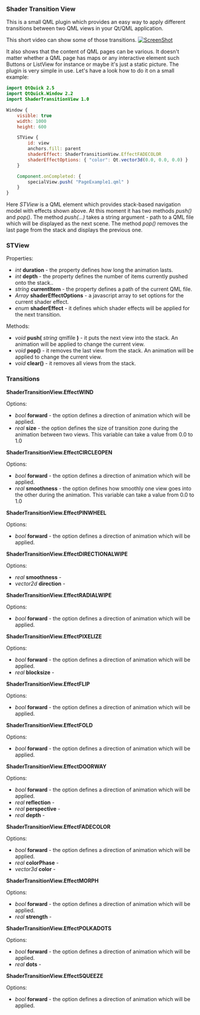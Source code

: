 ### Shader Transition View

This is a small QML plugin which provides an easy way to apply different transitions between two QML views in your Qt/QML application.

 This short video can show some of those transitions.
[![ScreenShot](https://img-fotki.yandex.ru/get/45245/603575.21/0_d2efe_bfe3bcf_orig)](
https://youtu.be/oHp6sP0mv0o)

It also shows that the content of QML pages can be various. It doesn't matter whether a QML page has maps or any interactive element such Buttons or ListView for instance or maybe it's just a static picture.
 The plugin is very simple in use. Let's have a look how to do it on a small example:

```QML
import QtQuick 2.5
import QtQuick.Window 2.2
import ShaderTransitionView 1.0

Window {
    visible: true
    width: 1000
    height: 600

    STView {
        id: view
        anchors.fill: parent
        shaderEffect: ShaderTransitionView.EffectFADECOLOR
        shaderEffectOptions: { "color": Qt.vector3d(0.0, 0.0, 0.0) }
    }

    Component.onCompleted: {
        specialView.push( "PageExample1.qml" )
    }
}
```
Here *STView* is a QML element which provides stack-based navigation model with effects shown above. At this moment it has two methods *push()* and *pop()*. The method *push(...)* takes a string argument - path to a QML file which will be displayed as the next scene. The method *pop()* removes the last page from the stack and displays the previous one.


### STView

Properties:

* *int* **duration** - the property defines how long the animation lasts.
* *int* **depth** - the property defines the number of items currently pushed onto the stack..
* *string* **currentItem** - the property defines a path of the current QML file.
* *Array* **shaderEffectOptions** - a javascript array to set options for the current shader effect.
* *enum* **shaderEffect** - it defines which shader effects will be applied for the next transition.


Methods:

* *void* **push(** *string* qmlfile **)** - it puts the next view into the stack. An animation will be applied to change the current view.
* *void* **pop()** - it removes the last view from the stack. An animation will be applied to change the current view.
* *void* **clear()** - it removes all views from the stack.



### Transitions

**ShaderTransitionView.EffectWIND**

Options:
* *bool* **forward** - the option defines a direction of animation which will be applied.
* *real* **size** - the option defines the size of transition zone during the animation between two views. This variable can take a value from 0.0 to 1.0


**ShaderTransitionView.EffectCIRCLEOPEN**

Options:
* *bool* **forward** - the option defines a direction of animation which will be applied.
* *real* **smoothness** - the option defines how smoothly one view goes into the other during the animation. This variable can take a value from 0.0 to 1.0


**ShaderTransitionView.EffectPINWHEEL**

Options:
* *bool* **forward** - the option defines a direction of animation which will be applied.


**ShaderTransitionView.EffectDIRECTIONALWIPE**

Options:
* *real* **smoothness** -
* *vector2d* **direction** -


**ShaderTransitionView.EffectRADIALWIPE**

Options:
* *bool* **forward** - the option defines a direction of animation which will be applied.



**ShaderTransitionView.EffectPIXELIZE**

Options:
* *bool* **forward** - the option defines a direction of animation which will be applied.
* *real* **blocksize** -


**ShaderTransitionView.EffectFLIP**

Options:
* *bool* **forward** - the option defines a direction of animation which will be applied.


**ShaderTransitionView.EffectFOLD**

Options:
* *bool* **forward** - the option defines a direction of animation which will be applied.


**ShaderTransitionView.EffectDOORWAY**

Options:
* *bool* **forward** - the option defines a direction of animation which will be applied.
* *real* **reflection** -
* *real* **perspective** -
* *real* **depth** -


**ShaderTransitionView.EffectFADECOLOR**

Options:
* *bool* **forward** - the option defines a direction of animation which will be applied.
* *real* **colorPhase** -
* *vector3d* **color** -


**ShaderTransitionView.EffectMORPH**

Options:
* *bool* **forward** - the option defines a direction of animation which will be applied.
* *real* **strength** -


**ShaderTransitionView.EffectPOLKADOTS**

Options:
* *bool* **forward** - the option defines a direction of animation which will be applied.
* *real* **dots** -

**ShaderTransitionView.EffectSQUEEZE**

Options:
* *bool* **forward** - the option defines a direction of animation which will be applied.
